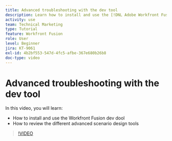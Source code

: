```yaml
---
title: Advanced troubleshooting with the dev tool
description: Learn how to install and use the [!DNL Adobe Workfront Fusion dev tool], and review the different advanced scenario design tools it includes.
activity: use
team: Technical Marketing
type: Tutorial
feature: Workfront Fusion
role: User
level: Beginner
jira: KT-9061
exl-id: 4b2bf553-547d-4fc5-afbe-367e680b26b8
doc-type: video
---
```

# Advanced troubleshooting with the dev tool

In this video, you will learn:

* How to install and use the Workfront Fusion dev dool
* How to review the different advanced scenario design tools

>[!VIDEO](https://video.tv.adobe.com/v/335302/?quality=12&learn=on)
